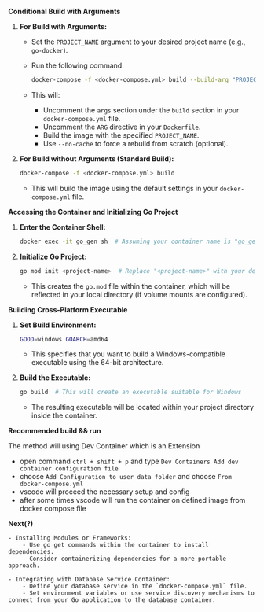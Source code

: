 **Conditional Build with Arguments**

1. **For Build with Arguments:**

   - Set the `PROJECT_NAME` argument to your desired project name (e.g., `go-docker`).
   - Run the following command:

     ```bash
     docker-compose -f <docker-compose.yml> build --build-arg "PROJECT_NAME=go-docker" --no-cache
     ```

   - This will:
     - Uncomment the `args` section under the `build` section in your `docker-compose.yml` file.
     - Uncomment the `ARG` directive in your `Dockerfile`.
     - Build the image with the specified `PROJECT_NAME`.
     - Use `--no-cache` to force a rebuild from scratch (optional).

2. **For Build without Arguments (Standard Build):**

   ```bash
   docker-compose -f <docker-compose.yml> build
   ```

   - This will build the image using the default settings in your `docker-compose.yml` file.

**Accessing the Container and Initializing Go Project**

1. **Enter the Container Shell:**

   ```bash
   docker exec -it go_gen sh  # Assuming your container name is "go_gen"
   ```

2. **Initialize Go Project:**

   ```bash
   go mod init <project-name>  # Replace "<project-name>" with your desired name (e.g., example.com/go-test [invalid URL removed])
   ```

   - This creates the `go.mod` file within the container, which will be reflected in your local directory (if volume mounts are configured).

**Building Cross-Platform Executable**

1. **Set Build Environment:**

   ```bash
   GOOD=windows GOARCH=amd64
   ```

   - This specifies that you want to build a Windows-compatible executable using the 64-bit architecture.

2. **Build the Executable:**

   ```bash
   go build  # This will create an executable suitable for Windows
   ```

   - The resulting executable will be located within your project directory inside the container.

**Recommended build && run**

The method will using Dev Container which is an Extension

- open command `ctrl + shift + p` and type `Dev Containers Add dev container configuration file`
- choose `Add Configuration to user data folder` and choose `From docker-compose.yml`
- vscode will proceed the necessary setup and config
- after some times vscode will run the container on defined image from docker compose file

**Next(?)**

    - Installing Modules or Frameworks:
        - Use go get commands within the container to install dependencies.
        - Consider containerizing dependencies for a more portable approach.

    - Integrating with Database Service Container:
        - Define your database service in the `docker-compose.yml` file.
        - Set environment variables or use service discovery mechanisms to connect from your Go application to the database container.
